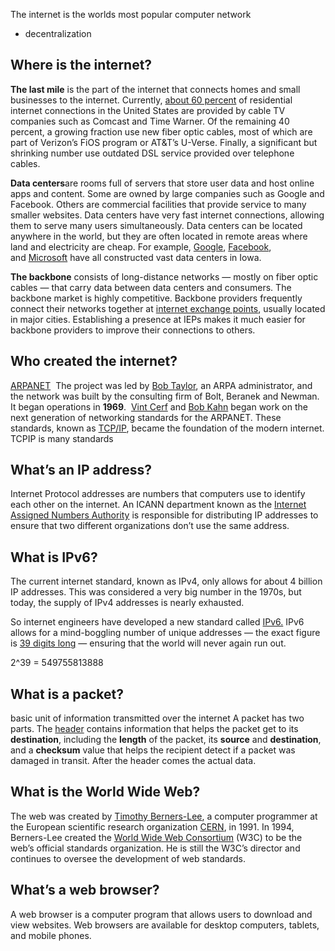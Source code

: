 The internet is the worlds most popular computer network
- decentralization
## Where is the internet?
**The last mile** is the part of the internet that connects homes and small businesses to the internet. Currently, [about 60 percent](http://www.leichtmanresearch.com/research/notes03_2015.pdf) of residential internet connections in the United States are provided by cable TV companies such as Comcast and Time Warner. Of the remaining 40 percent, a growing fraction use new fiber optic cables, most of which are part of Verizon’s FiOS program or AT&T’s U-Verse. Finally, a significant but shrinking number use outdated DSL service provided over telephone cables.

**Data centers**are rooms full of servers that store user data and host online apps and content. Some are owned by large companies such as Google and Facebook. Others are commercial facilities that provide service to many smaller websites. Data centers have very fast internet connections, allowing them to serve many users simultaneously. Data centers can be located anywhere in the world, but they are often located in remote areas where land and electricity are cheap. For example, [Google](http://www.datacenterknowledge.com/archives/2013/12/02/in-iowa-a-field-becomes-a-huge-google-server-farm/), [Facebook](http://www.wired.com/wiredenterprise/2013/11/facebook-iowa-wind/), and [Microsoft](http://www.wired.com/wiredenterprise/2013/06/microsoft-iowa-data-center/) have all constructed vast data centers in Iowa.

**The backbone** consists of long-distance networks — mostly on fiber optic cables — that carry data between data centers and consumers. The backbone market is highly competitive. Backbone providers frequently connect their networks together at [internet exchange points](https://en.wikipedia.org/wiki/List_of_Internet_exchange_points_by_size), usually located in major cities. Establishing a presence at IEPs makes it much easier for backbone providers to improve their connections to others.

## Who created the internet?
[ARPANET](https://en.wikipedia.org/wiki/ARPANET)
 The project was led by [Bob Taylor](https://en.wikipedia.org/wiki/Robert_Taylor_(computer_scientist)), an ARPA administrator, and the network was built by the consulting firm of Bolt, Beranek and Newman. It began operations in **1969**.
 [Vint Cerf](https://en.wikipedia.org/wiki/Vint_Cerf) and [Bob Kahn](https://en.wikipedia.org/wiki/Bob_Kahn) began work on the next generation of networking standards for the ARPANET. These standards, known as [TCP/IP](https://en.wikipedia.org/wiki/Internet_protocol_suite), became the foundation of the modern internet.
TCPIP is many standards

## What’s an IP address?
Internet Protocol addresses are numbers that computers use to identify each other on the internet. An ICANN department known as the [Internet Assigned Numbers Authority](https://www.iana.org/) is responsible for distributing IP addresses to ensure that two different organizations don’t use the same address.

## What is IPv6?
The current internet standard, known as IPv4, only allows for about 4 billion IP addresses. This was considered a very big number in the 1970s, but today, the supply of IPv4 addresses is nearly exhausted.

So internet engineers have developed a new standard called [IPv6.](https://en.wikipedia.org/wiki/IPv6) IPv6 allows for a mind-boggling number of unique addresses — the exact figure is [39 digits long](http://royal.pingdom.com/2009/05/26/the-number-of-possible-ipv6-addresses-read-out-loud/) — ensuring that the world will never again run out.

2^39 = 549755813888

## What is a packet?
basic unit of information transmitted over the internet
A packet has two parts. The [header](https://en.wikipedia.org/wiki/IPv4#Header) contains information that helps the packet get to its **destination**, including the **length** of the packet, its **source** and **destination**, and a **checksum** value that helps the recipient detect if a packet was damaged in transit. After the header comes the actual data.

## What is the World Wide Web?
The web was created by [Timothy Berners-Lee](https://en.wikipedia.org/wiki/Tim_Berners-Lee), a computer programmer at the European scientific research organization [CERN](http://home.web.cern.ch/), in 1991. In 1994, Berners-Lee created the [World Wide Web Consortium](http://www.w3.org/) (W3C) to be the web’s official standards organization. He is still the W3C’s director and continues to oversee the development of web standards.
## What’s a web browser?
A web browser is a computer program that allows users to download and view websites. Web browsers are available for desktop computers, tablets, and mobile phones.